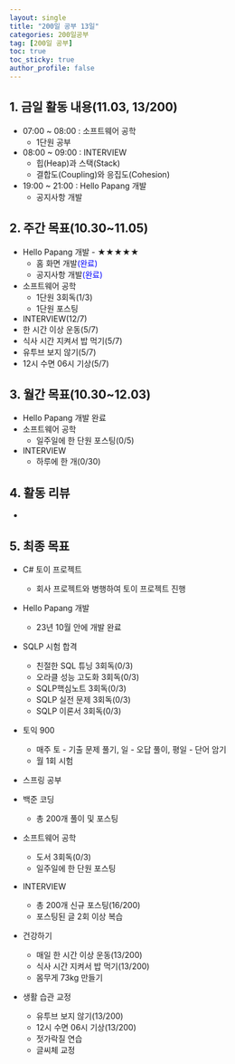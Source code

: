 ```yaml
---
layout: single
title: "200일 공부 13일"
categories: 200일공부
tag: [200일 공부]
toc: true
toc_sticky: true
author_profile: false
---
```


## 1. 금일 활동 내용(11.03, 13/200)

* 07:00 ~ 08:00 : 소프트웨어 공학
  * 1단원 공부
* 08:00 ~ 09:00 : INTERVIEW
  * 힙(Heap)과 스택(Stack)
  * 결합도(Coupling)와 응집도(Cohesion)
* 19:00 ~ 21:00 : Hello Papang 개발
  * 공지사항 개발



##  2. 주간 목표(10.30~11.05)

* Hello Papang 개발 - ★★★★★
  * 홈 화면 개발<span style = "color:blue">(완료)</span>
  * 공지사항 개발<span style = "color:blue">(완료)</span>
* 소프트웨어 공학
  * 1단원 3회독(1/3)
  * 1단원 포스팅
* INTERVIEW(12/7)
* 한 시간 이상 운동(5/7)
* 식사 시간 지켜서 밥 먹기(5/7)
* 유투브 보지 않기(5/7)
* 12시 수면 06시 기상(5/7)



## 3. 월간 목표(10.30~12.03)

* Hello Papang 개발 완료
* 소프트웨어 공학
  * 일주일에 한 단원 포스팅(0/5)
* INTERVIEW
  * 하루에 한 개(0/30)




## 4. 활동 리뷰

* 



## 5. 최종 목표

* C# 토이 프로젝트
  * 회사 프로젝트와 병행하여 토이 프로젝트 진행

* Hello Papang 개발
  * 23년 10월 안에 개발 완료
* SQLP 시험 합격
  * 친절한 SQL 튜닝 3회독(0/3)
  * 오라클 성능 고도화 3회독(0/3)
  * SQLP핵심노트 3회독(0/3)
  * SQLP 실전 문제 3회독(0/3)
  * SQLP 이론서 3회독(0/3)
* 토익 900
  * 매주 토 - 기출 문제 풀기, 일 - 오답 풀이, 평일 - 단어 암기
  * 월 1회 시험

* 스프링 공부


* 백준 코딩
  * 총 200개 풀이 및 포스팅
* 소프트웨어 공학
  * 도서 3회독(0/3)
  * 일주일에 한 단원 포스팅
* INTERVIEW
  * 총 200개 신규 포스팅(16/200)
  * 포스팅된 글 2회 이상 복습
* 건강하기
  * 매일 한 시간 이상 운동(13/200)
  * 식사 시간 지켜서 밥 먹기(13/200)
  * 몸무게 73kg 만들기
* 생활 습관 교정
  * 유투브 보지 않기(13/200)
  * 12시 수면 06시 기상(13/200)
  * 젓가락질 연습
  * 글씨체 교정



